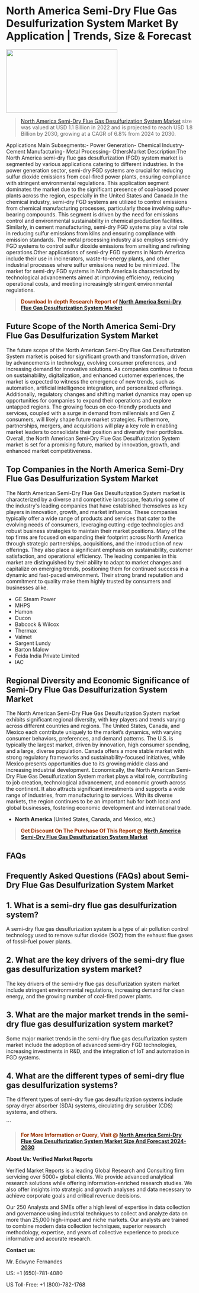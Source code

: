 <p><h1>North America Semi-Dry Flue Gas Desulfurization System Market By Application | Trends, Size & Forecast</h1><p><img class="aligncenter size-medium wp-image-105565" src="https://ffe5etoiles.com/wp-content/uploads/2025/01/MST7-300x171.png" alt="" width="300" height="171" /></p><blockquote><p><a href="https://www.verifiedmarketreports.com/download-sample/?rid=136146&utm_source=Github-NA&utm_medium=378" target="_blank">North America Semi-Dry Flue Gas Desulfurization System Market</a> size was valued at USD 1.1 Billion in 2022 and is projected to reach USD 1.8 Billion by 2030, growing at a CAGR of 6.8% from 2024 to 2030.</p></blockquote>Applications Main Subsegments:- Power Generation- Chemical Industry- Cement Manufacturing- Metal Processing- OthersMarket Description:The North America semi-dry flue gas desulfurization (FGD) system market is segmented by various applications catering to different industries. In the power generation sector, semi-dry FGD systems are crucial for reducing sulfur dioxide emissions from coal-fired power plants, ensuring compliance with stringent environmental regulations. This application segment dominates the market due to the significant presence of coal-based power plants across the region, especially in the United States and Canada.In the chemical industry, semi-dry FGD systems are utilized to control emissions from chemical manufacturing processes, particularly those involving sulfur-bearing compounds. This segment is driven by the need for emissions control and environmental sustainability in chemical production facilities. Similarly, in cement manufacturing, semi-dry FGD systems play a vital role in reducing sulfur emissions from kilns and ensuring compliance with emission standards. The metal processing industry also employs semi-dry FGD systems to control sulfur dioxide emissions from smelting and refining operations.Other applications of semi-dry FGD systems in North America include their use in incinerators, waste-to-energy plants, and other industrial processes where sulfur emissions need to be minimized. The market for semi-dry FGD systems in North America is characterized by technological advancements aimed at improving efficiency, reducing operational costs, and meeting increasingly stringent environmental regulations.</p><blockquote><p><span style="color: #993300;"><strong>Download In depth Research Report of <a href="https://www.verifiedmarketreports.com/download-sample/?rid=136146&utm_source=Github-NA&utm_medium=378">North America Semi-Dry Flue Gas Desulfurization System Market</a></strong></span></p></blockquote><h2>Future Scope of the North America Semi-Dry Flue Gas Desulfurization System Market</h2><p>The future scope of the North American Semi-Dry Flue Gas Desulfurization System market is poised for significant growth and transformation, driven by advancements in technology, evolving consumer preferences, and increasing demand for innovative solutions. As companies continue to focus on sustainability, digitalization, and enhanced customer experiences, the market is expected to witness the emergence of new trends, such as automation, artificial intelligence integration, and personalized offerings. Additionally, regulatory changes and shifting market dynamics may open up opportunities for companies to expand their operations and explore untapped regions. The growing focus on eco-friendly products and services, coupled with a surge in demand from millennials and Gen Z consumers, will likely shape future market strategies. Furthermore, partnerships, mergers, and acquisitions will play a key role in enabling market leaders to consolidate their position and diversify their portfolios. Overall, the North American Semi-Dry Flue Gas Desulfurization System market is set for a promising future, marked by innovation, growth, and enhanced market competitiveness.</p><h2>Top Companies in the North America Semi-Dry Flue Gas Desulfurization System Market</h2><p>The North American Semi-Dry Flue Gas Desulfurization System market is characterized by a diverse and competitive landscape, featuring some of the industry's leading companies that have established themselves as key players in innovation, growth, and market influence. These companies typically offer a wide range of products and services that cater to the evolving needs of consumers, leveraging cutting-edge technologies and robust business strategies to maintain their market positions. Many of the top firms are focused on expanding their footprint across North America through strategic partnerships, acquisitions, and the introduction of new offerings. They also place a significant emphasis on sustainability, customer satisfaction, and operational efficiency. The leading companies in this market are distinguished by their ability to adapt to market changes and capitalize on emerging trends, positioning them for continued success in a dynamic and fast-paced environment. Their strong brand reputation and commitment to quality make them highly trusted by consumers and businesses alike.</p><p><ul><li>GE Steam Power </li><li> MHPS </li><li> Hamon </li><li> Ducon </li><li> Babcock & Wilcox </li><li> Thermax </li><li> Valmet </li><li> Sargent Lundy </li><li> Barton Malow </li><li> Feida India Private Limited </li><li> IAC</li></ul></p><h2>Regional Diversity and Economic Significance of Semi-Dry Flue Gas Desulfurization System Market</h2><p>The North American Semi-Dry Flue Gas Desulfurization System market exhibits significant regional diversity, with key players and trends varying across different countries and regions. The United States, Canada, and Mexico each contribute uniquely to the market’s dynamics, with varying consumer behaviors, preferences, and demand patterns. The U.S. is typically the largest market, driven by innovation, high consumer spending, and a large, diverse population. Canada offers a more stable market with strong regulatory frameworks and sustainability-focused initiatives, while Mexico presents opportunities due to its growing middle class and increasing industrial development. Economically, the North American Semi-Dry Flue Gas Desulfurization System market plays a vital role, contributing to job creation, technological advancement, and economic growth across the continent. It also attracts significant investments and supports a wide range of industries, from manufacturing to services. With its diverse markets, the region continues to be an important hub for both local and global businesses, fostering economic development and international trade.</p><ul> <li><strong>North America</strong> (United States, Canada, and Mexico, etc.)</li></ul><blockquote><p><span style="color: #993300;"><strong>Get Discount On The Purchase Of This Report @ <a href="https://www.verifiedmarketreports.com/ask-for-discount/?rid=136146&utm_source=Github-NA&utm_medium=378">North America Semi-Dry Flue Gas Desulfurization System Market</a></strong></span></p></blockquote><h2>FAQs</h2><p> <h2>Frequently Asked Questions (FAQs) about Semi-Dry Flue Gas Desulfurization System Market</h1> <h2>1. What is a semi-dry flue gas desulfurization system?</div><div></h2> <p>A semi-dry flue gas desulfurization system is a type of air pollution control technology used to remove sulfur dioxide (SO2) from the exhaust flue gases of fossil-fuel power plants.</p> <h2>2. What are the key drivers of the semi-dry flue gas desulfurization system market?</div><div></h2> <p>The key drivers of the semi-dry flue gas desulfurization system market include stringent environmental regulations, increasing demand for clean energy, and the growing number of coal-fired power plants.</p> <h2>3. What are the major market trends in the semi-dry flue gas desulfurization system market?</div><div></h2> <p>Some major market trends in the semi-dry flue gas desulfurization system market include the adoption of advanced semi-dry FGD technologies, increasing investments in R&D, and the integration of IoT and automation in FGD systems.</p> <h2>4. What are the different types of semi-dry flue gas desulfurization systems?</div><div></h2> <p>The different types of semi-dry flue gas desulfurization systems include spray dryer absorber (SDA) systems, circulating dry scrubber (CDS) systems, and others.</p> <!-- continue with more FAQs and answers --></body></html>```</p><blockquote><p><span style="color: #993300;"><strong>For More Information or Query, Visit @ <a href="https://www.verifiedmarketreports.com/product/global-semi-dry-flue-gas-desulfurization-system-market-report-2019-competitive-landscape-trends-and-opportunities/">North America Semi-Dry Flue Gas Desulfurization System Market Size And Forecast 2024-2030</a></strong></span></p></blockquote><p><strong>About Us: Verified Market Reports</strong></p><p>Verified Market Reports is a leading Global Research and Consulting firm servicing over 5000+ global clients. We provide advanced analytical research solutions while offering information-enriched research studies. We also offer insights into strategic and growth analyses and data necessary to achieve corporate goals and critical revenue decisions.</p><p>Our 250 Analysts and SMEs offer a high level of expertise in data collection and governance using industrial techniques to collect and analyze data on more than 25,000 high-impact and niche markets. Our analysts are trained to combine modern data collection techniques, superior research methodology, expertise, and years of collective experience to produce informative and accurate research.</p><p><strong>Contact us:</strong></p><p>Mr. Edwyne Fernandes</p><p>US: +1 (650)-781-4080</p><p>US Toll-Free: +1 (800)-782-1768</p>
